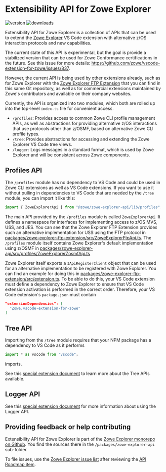 # Extensibility API for Zowe Explorer

[![version](https://img.shields.io/npm/v/@zowe/zowe-explorer-api)](https://img.shields.io/npm/v/@zowe/zowe-explorer-api)
[![downloads](https://img.shields.io/npm/dt/@zowe/zowe-explorer-api)](https://img.shields.io/npm/dt/@zowe/zowe-explorer-api)

Extensibility API for Zowe Explorer is a collection of APIs that can be used to extend the [Zowe Explorer](https://github.com/zowe/vscode-extension-for-zowe) VS Code extension with alternative z/OS interaction protocols and new capabilities.

The current state of this API is experimental, but the goal is provide a stabilized version that can be used for Zowe Conformance certifications in the future. See this issue for more details: <https://github.com/zowe/vscode-extension-for-zowe/issues/837>.

However, the current API is being used by other extensions already, such as for Zowe Explorer with the [Zowe Explorer FTP Extension](../zowe-explorer-ftp-extension) that you can find in this same Git repository, as well as for commercial extensions maintained by Zowe's contributors and available on their company websites.

Currently, the API is organized into two modules, which both are rolled up into the top-level `index.ts` file for convenient access.

- `/profiles`: Provides access to common Zowe CLI profile management APIs, as well as abstractions for providing alternative z/OS interactions that use protocols other than z/OSMF, based on alternative Zowe CLI profile types.
- `/tree`: Provides abstractions for accessing and extending the Zowe Explorer VS Code tree views.
- `/logger`: Logs messages in a standard format, which is used by Zowe Explorer and will be consistent across Zowe components.

## Profiles API

The `/profiles` module has no dependency to VS Code and could be used in Zowe CLI extensions as well as VS Code extensions. If you want to use it without pulling in dependencies to VS Code that are needed by the `/tree` module, you can import it like this:

```ts
import { ZoweExplorerApi } from "@zowe/zowe-explorer-api/lib/profiles";
```

The main API provided by the `/profiles` module is called `ZoweExplorerApi`. It defines a namespace for interfaces for implementing access to z/OS MVS, USS, and JES. You can see that the Zowe Explorer FTP Extension provides such an alternative implementation for USS using the FTP protocol in [packages/zowe-explorer-ftp-extension/src/ZoweExplorerFtpApi.ts](../zowe-explorer-ftp-extension/src/ZoweExplorerFtpApi.ts). The `/profiles` module itself contains Zowe Explorer's default implementation using z/OSMF in [packages/zowe-explorer-api/src/profiles/ZoweExplorerZosmfApi.ts](./src/profiles/ZoweExplorerZosmfApi.ts)

Zowe Explorer itself exports a `IApiRegisterClient` object that can be used for an alternative implementation to be registered with Zowe Explorer. You can find an example for doing this in [packages/zowe-explorer-ftp-extension/src/extension.ts](../zowe-explorer-ftp-extension/src/extension.ts). To be able to do this, your VS Code extension must define a dependency to Zowe Explorer to ensure that VS Code extension activation is performed in the correct order. Therefore, your VS Code extension's `package.json` must contain

```json
"extensionDependencies": [
  "Zowe.vscode-extension-for-zowe"
]
```

## Tree API

Importing from the `/tree` module requires that your NPM package has a dependency to VS Code as it performs

```ts
import * as vscode from "vscode";
```

imports.

See this [special extension document](../../docs/README-Extending.md) to learn more about the Tree APIs available.

## Logger API

See this [special extension document](https://github.com/zowe/vscode-extension-for-zowe/blob/main/docs/extenders/Error%20Handling.md#logging-of-error-message) for more information about using the Logger API.

## Providing feedback or help contributing

Extensibility API for Zowe Explorer is part of the [Zowe Explorer monorepo on Github](https://github.com/zowe/vscode-extension-for-zowe). You find the sources there in the `/packages/zowe-explorer-api` sub-folder.

To file issues, use the [Zowe Explorer issue list](https://github.com/zowe/vscode-extension-for-zowe/issues) after reviewing the [API Roadmap item](https://github.com/zowe/vscode-extension-for-zowe/issues/837).
